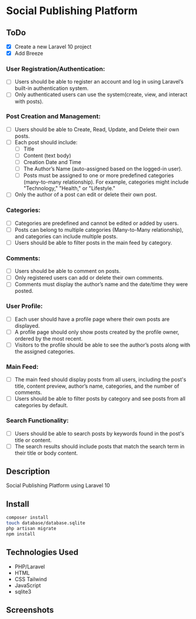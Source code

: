 # Social Publishing Platform

## ToDo

- [X] Create a new Laravel 10 project
- [X] Add Breeze

### User Registration/Authentication:

- [ ] Users should be able to register an account and log in using Laravel’s built-in authentication
  system.
- [ ] Only authenticated users can use the system(create, view, and interact with posts).

### Post Creation and Management:

- [ ] Users should be able to Create, Read, Update, and Delete their own posts.
- [ ] Each post should include:
    - [ ] Title
    - [ ] Content (text body)
    - [ ] Creation Date and Time
    - [ ] The Author’s Name (auto-assigned based on the logged-in user).
    - [ ] Posts must be assigned to one or more predefined categories (many-to-many relationship). For example,
      categories might include "Technology," "Health," or "Lifestyle."
- [ ] Only the author of a post can edit or delete their own post.

### Categories:

- [ ] Categories are predefined and cannot be edited or added by users.
- [ ] Posts can belong to multiple categories (Many-to-Many relationship), and categories can
  include multiple posts.
- [ ] Users should be able to filter posts in the main feed by category.

### Comments:

- [ ] Users should be able to comment on posts.
- [ ] Only registered users can add or delete their own comments.
- [ ] Comments must display the author’s name and the date/time they were posted.

### User Profile:

- [ ] Each user should have a profile page where their own posts are displayed.
- [ ] A profile page should only show posts created by the profile owner, ordered by the most
  recent.
- [ ] Visitors to the profile should be able to see the author’s posts along with the assigned
  categories.

### Main Feed:

- [ ] The main feed should display posts from all users, including the post's title, content preview,
  author’s name, categories, and the number of comments.
- [ ] Users should be able to filter posts by category and see posts from all categories by default.

### Search Functionality:

- [ ] Users should be able to search posts by keywords found in the post's title or content.
- [ ] The search results should include posts that match the search term in their title or body
  content.

## Description

Social Publishing Platform using Laravel 10

## Install

```bash
composer install
touch database/database.sqlite
php artisan migrate
npm install
```

## Technologies Used

- PHP/Laravel
- HTML
- CSS Tailwind
- JavaScript
- sqlite3

## Screenshots

![]()
